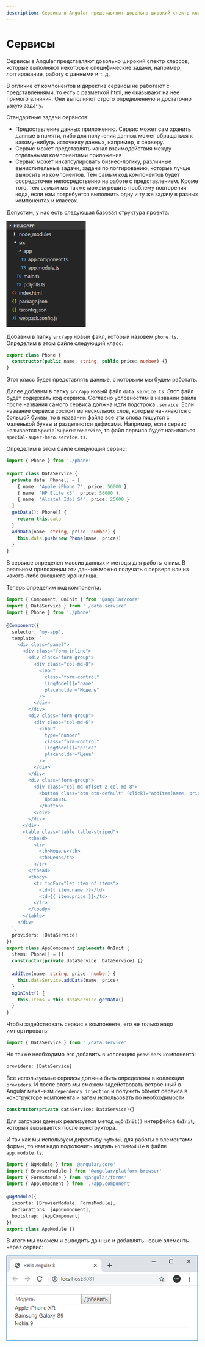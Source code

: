 ```yaml
---
description: Сервисы в Angular представляют довольно широкий спектр классов, которые выполняют некоторые специфические задачи
---
```


# Сервисы

Сервисы в Angular представляют довольно широкий спектр классов, которые выполняют некоторые специфические задачи, например, логгирование, работу с данными и т. д.

В отличие от компонентов и директив сервисы не работают с представлениями, то есть с разметкой html, не оказывают на нее прямого влияния. Они выполняют строго определенную и достаточно узкую задачу.

Стандартные задачи сервисов:

- Предоставление данных приложению. Сервис может сам хранить данные в памяти, либо для получения данных может обращаться к какому-нибудь источнику данных, например, к серверу.
- Сервис может представлять канал взаимодействия между отдельными компонентами приложения
- Сервис может инкапсулировать бизнес-логику, различные вычислительные задачи, задачи по логгированию, которые лучше выносить из компонентов. Тем самым код компонентов будет сосредоточен непосредственно на работе с представлением. Кроме того, тем самым мы также можем решить проблему повторения кода, если нам потребуется выполнить одну и ту же задачу в разных компонентах и классах.

Допустим, у нас есть следующая базовая структура проекта:

![Структура проекта](services-1.png)

Добавим в папку `src/app` новый файл, который назовем `phone.ts`. Определим в этом файле следующий класс:

```typescript
export class Phone {
  constructor(public name: string, public price: number) {}
}
```

Этот класс будет представлять данные, с которыми мы будем работать.

Далее добавим в папку `src/app` новый файл `data.service.ts`. Этот файл будет содержать код сервиса. Согласно условностям в названии файла после названия самого сервиса должна идти подстрока `.service`. Если название сервиса состоит из нескольких слов, которые начинаются с большой буквы, то в названии файла все эти слова пишутся с маленькой буквы и разделяются дефисами. Например, если сервис называется `SpecialSuperHeroService`, то файл сервиса будет называться `special-super-hero.service.ts`.

Определим в этом файле следующий сервис:

```typescript
import { Phone } from './phone'

export class DataService {
  private data: Phone[] = [
    { name: 'Apple iPhone 7', price: 56000 },
    { name: 'HP Elite x3', price: 56000 },
    { name: 'Alcatel Idol S4', price: 25000 }
  ]
  getData(): Phone[] {
    return this.data
  }
  addData(name: string, price: number) {
    this.data.push(new Phone(name, price))
  }
}
```

В сервисе определен массив данных и методы для работы с ним. В реальном приложении эти данные можно получать с сервера или из какого-либо внешнего хранилища.

Теперь определим код компонента:

```typescript
import { Component, OnInit } from '@angular/core'
import { DataService } from './data.service'
import { Phone } from './phone'

@Component({
  selector: 'my-app',
  template: `
    <div class="panel">
      <div class="form-inline">
        <div class="form-group">
          <div class="col-md-8">
            <input
              class="form-control"
              [(ngModel)]="name"
              placeholder="Модель"
            />
          </div>
        </div>
        <div class="form-group">
          <div class="col-md-6">
            <input
              type="number"
              class="form-control"
              [(ngModel)]="price"
              placeholder="Цена"
            />
          </div>
        </div>
        <div class="form-group">
          <div class="col-md-offset-2 col-md-8">
            <button class="btn btn-default" (click)="addItem(name, price)">
              Добавить
            </button>
          </div>
        </div>
      </div>
      <table class="table table-striped">
        <thead>
          <tr>
            <th>Модель</th>
            <th>Цена</th>
          </tr>
        </thead>
        <tbody>
          <tr *ngFor="let item of items">
            <td>{{ item.name }}</td>
            <td>{{ item.price }}</td>
          </tr>
        </tbody>
      </table>
    </div>
  `,
  providers: [DataService]
})
export class AppComponent implements OnInit {
  items: Phone[] = []
  constructor(private dataService: DataService) {}

  addItem(name: string, price: number) {
    this.dataService.addData(name, price)
  }
  ngOnInit() {
    this.items = this.dataService.getData()
  }
}
```

Чтобы задействовать сервис в компоненте, его не только надо импортировать:

```typescript
import { DataService } from './data.service'
```

Но также необходимо его добавить в коллекцию `providers` компонента:

```typescript
providers: [DataService]
```

Все используемые сервисы должны быть определены в коллекции `providers`. И после этого мы сможем задействовать встроенный в Angular механизм `dependency injection` и получить объект сервиса в конструкторе компонента и затем использовать по необходимости:

```typescript
constructor(private dataService: DataService){}
```

Для загрузки данных реализуется метод `ngOnInit()` интерфейса `OnInit`, который вызывается после конструктора.

И так как мы используем директиву `ngModel` для работы с элементами формы, то нам надо подключить модуль `FormsModule` в файле `app.module.ts`:

```typescript
import { NgModule } from '@angular/core'
import { BrowserModule } from '@angular/platform-browser'
import { FormsModule } from '@angular/forms'
import { AppComponent } from './app.component'

@NgModule({
  imports: [BrowserModule, FormsModule],
  declarations: [AppComponent],
  bootstrap: [AppComponent]
})
export class AppModule {}
```

В итоге мы сможем и выводить данные и добавлять новые элементы через сервис:

![Скриншот приложения](services-2.png)
